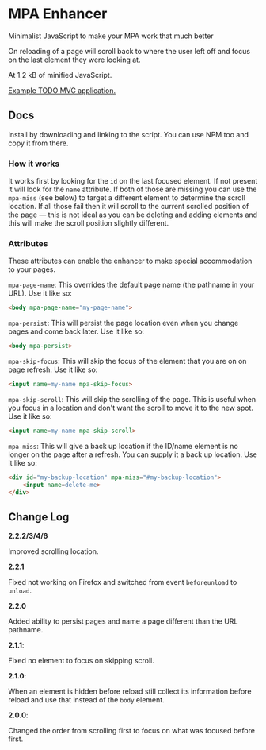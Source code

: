 # MPA Enhancer

Minimalist JavaScript to make your MPA work that much better

On reloading of a page will scroll back to where the user left off and focus on
the last element they were looking at.

At 1.2 kB of minified JavaScript.

[Example TODO MVC application.](https://jon49.github.io/mpa-enhancer/todo/)

## Docs

Install by downloading and linking to the script. You can use NPM too and copy
it from there.

### How it works

It works first by looking for the `id` on the last focused element. If not
present it will look for the `name` attribute. If both of those are missing you
can use the `mpa-miss` (see below) to target a different element to determine
the scroll location. If all those fail then it will scroll to the current
scrolled position of the page — this is not ideal as you can be deleting and
adding elements and this will make the scroll position slightly different.

### Attributes

These attributes can enable the enhancer to make special accommodation to your
pages.

`mpa-page-name`: This overrides the default page name (the pathname in your
URL). Use it like so:

```html
<body mpa-page-name="my-page-name">
```

`mpa-persist`: This will persist the page location even when you change pages
and come back later. Use it like so:

```html
<body mpa-persist>
```

`mpa-skip-focus`: This will skip the focus of the element that you are on on
page refresh. Use it like so:

```html
<input name=my-name mpa-skip-focus>
```

`mpa-skip-scroll`: This will skip the scrolling of the page. This is useful
when you focus in a location and don't want the scroll to move it to the new
spot. Use it like so:

```html
<input name=my-name mpa-skip-scroll>
```

`mpa-miss`: This will give a back up location if the ID/name element is no
longer on the page after a refresh. You can supply it a back up location. Use it
like so:

```html
<div id="my-backup-location" mpa-miss="#my-backup-location">
    <input name=delete-me>
</div>
```

## Change Log

**2.2.2/3/4/6**

Improved scrolling location.

**2.2.1**

Fixed not working on Firefox and switched from event `beforeunload` to `unload`.

**2.2.0**

Added ability to persist pages and name a page different than the URL pathname.

**2.1.1**:

Fixed no element to focus on skipping scroll.

**2.1.0**:

When an element is hidden before reload still collect its information before
reload and use that instead of the `body` element.

**2.0.0**:

Changed the order from scrolling first to focus on what was focused before
first.


